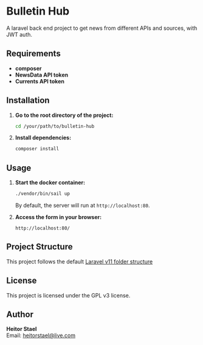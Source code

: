 # Bulletin Hub 

A laravel back end project to get news from different APIs and sources, with JWT auth.

## Requirements

- **composer**
- **NewsData API token**
- **Currents API token**

## Installation

1. **Go to the root directory of the project:**
   ```bash
   cd /your/path/to/bulletin-hub
   ```

2. **Install dependencies:**
   ```bash
   composer install
   ```

## Usage

1. **Start the docker container:**
   ```bash
   ./vendor/bin/sail up
   ```
   By default, the server will run at `http://localhost:80`.

2. **Access the form in your browser:**
   ```
   http://localhost:80/
   ```

## Project Structure

This project follows the default [Laravel v11 folder structure](https://laravel.com/docs/11.x/structure)


## License

This project is licensed under the GPL v3 license.

## Author

**Heitor Stael**  
Email: [heitorstael@live.com](mailto:heitorstael@live.com)
